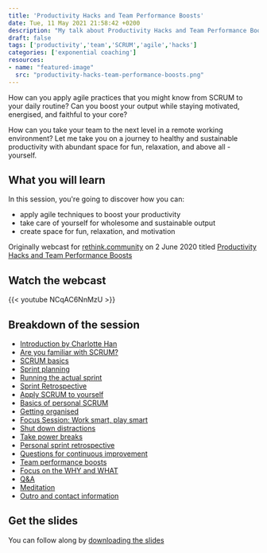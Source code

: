 ```yaml
---
title: 'Productivity Hacks and Team Performance Boosts'
date: Tue, 11 May 2021 21:58:42 +0200
description: "My talk about Productivity Hacks and Team Performance Boosts at rethink.community"
draft: false
tags: ['productivity','team','SCRUM','agile','hacks']
categories: ['exponential coaching']
resources:
- name: "featured-image"
  src: "productivity-hacks-team-performance-boosts.png"
---
```


How can you apply agile practices that you might know from SCRUM to your daily routine? Can you boost your output while staying motivated, energised, and faithful to your core?

How can you take your team to the next level in a remote working environment? Let me take you on a journey to healthy and sustainable productivity with abundant space for fun, relaxation, and above all - yourself.
<!--more-->

## What you will learn

In this session, you're going to discover how you can:

- apply agile techniques to boost your productivity
- take care of yourself for wholesome and sustainable output
- create space for fun, relaxation, and motivation

Originally webcast for [rethink.community](https://rethink.community​) on 2 June 2020 titled [Productivity Hacks and Team Performance Boosts](https://www.rethink.community/online-events/team-performance-boost)

## Watch the webcast

{{< youtube NCqAC6NnMzU >}}

## Breakdown of the session

- [Introduction by Charlotte Han](https://www.youtube.com/watch?v=NCqAC6NnMzU&t=0s)
- [Are you familiar with SCRUM?](https://www.youtube.com/watch?v=NCqAC6NnMzU&t=175s)
- [SCRUM basics](https://www.youtube.com/watch?v=NCqAC6NnMzU&t=194s)​
- [Sprint planning](https://www.youtube.com/watch?v=NCqAC6NnMzU&t=431s)​
- [Running the actual sprint](https://www.youtube.com/watch?v=NCqAC6NnMzU&t=536s)​
- [Sprint Retrospective](https://www.youtube.com/watch?v=NCqAC6NnMzU&t=741s)​
- [Apply SCRUM to yourself](https://www.youtube.com/watch?v=NCqAC6NnMzU&t=1149s)
- [Basics of personal SCRUM](https://www.youtube.com/watch?v=NCqAC6NnMzU&t=1287s)
- [Getting organised](https://www.youtube.com/watch?v=NCqAC6NnMzU&t=1287s)​
- [Focus Session: Work smart, play smart](https://www.youtube.com/watch?v=NCqAC6NnMzU&t=1534s)
- [Shut down distractions](https://www.youtube.com/watch?v=NCqAC6NnMzU&t=1703s)​
- [Take power breaks​](https://www.youtube.com/watch?v=NCqAC6NnMzU&t=1908s)
- [Personal sprint retrospective](https://www.youtube.com/watch?v=NCqAC6NnMzU&t=2088s)
- [Questions for continuous improvement](https://www.youtube.com/watch?v=NCqAC6NnMzU&t=2199s)
- [Team performance boosts​](https://www.youtube.com/watch?v=NCqAC6NnMzU&t=2317s)
- [Focus on the WHY and WHAT](https://www.youtube.com/watch?v=NCqAC6NnMzU&t=2628s)​
- [Q&A​](https://www.youtube.com/watch?v=NCqAC6NnMzU&t=2676s)
- [Meditation](https://www.youtube.com/watch?v=NCqAC6NnMzU&t=3153s)
- [Outro and contact information](https://www.youtube.com/watch?v=NCqAC6NnMzU&t=3410s)

## Get the slides

You can follow along by [downloading the slides](https://cheret.de/2021/05/productivity-hacks-and-team-performance-boosts/productivity-hacks-team-performance-boosts.pdf)
